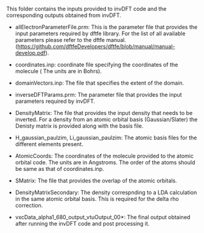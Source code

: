 This folder contains the inputs provided to invDFT code and the corresponding outputs obtained from invDFT. 

- allElectronParameterFile.prm: This is the parameter file that provides the input parameters required by dftfe library. For the list of all available parameters please refer to the dftfe manual. (https://github.com/dftfeDevelopers/dftfe/blob/manual/manual-develop.pdf).

- coordinates.inp: coordinate file specifying the coordinates of the molecule ( The units are in Bohrs).

- domainVectors.inp: The file that specifies the extent of the domain.

- inverseDFTParams.prm: The parameter file that provides the input parameters required by invDFT. 

- DensityMatrix:  The file that provides the input density that needs to be inverted. For a density from an atomic orbital basis (Gaussian/Slater) the Denisty matrix is provided along with the basis file. 

- H_gaussian_paulzim, Li_gaussian_paulzim: The atomic basis files for the different elements present. 

- AtomicCoords: The coordinates of the molecule provided to the atomic orbital code. The units are in Angstroms. The order of the atoms should be same as that of coordinates.inp.

- SMatrix: The file that provides the overlap of the atomic orbitals.

- DensityMatrixSecondary: The density correspnding to a LDA calculation in the same atomic orbital basis. This is required for the delta rho correction. 

- vxcData_alpha1_680_output_vtuOutput_00*: The final output obtained after running the invDFT code and post processing it.



